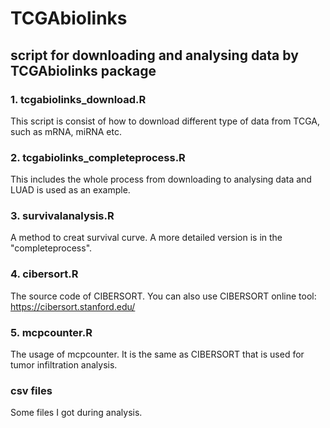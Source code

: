 # TCGAbiolinks
## script for downloading and analysing data by TCGAbiolinks package
### 1. tcgabiolinks_download.R
This script is consist of how to download different type of data from TCGA, such as mRNA, miRNA etc.
### 2. tcgabiolinks_completeprocess.R 
This includes the whole process from downloading to analysing data and LUAD is used as an example.
### 3. survivalanalysis.R
A method to creat survival curve. A more detailed version is in the "completeprocess".
### 4. cibersort.R
The source code of CIBERSORT. You can also use CIBERSORT online tool: https://cibersort.stanford.edu/
### 5. mcpcounter.R
The usage of mcpcounter. It is the same as CIBERSORT that is used for tumor infiltration analysis.
### csv files
Some files I got during analysis.
